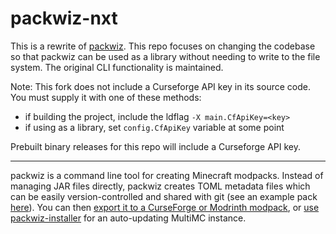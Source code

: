 # packwiz-nxt

This is a rewrite of [packwiz](https://github.com/packwiz/packwiz). 
This repo focuses on changing the codebase so that packwiz can be used as a 
library without needing to write to the file system.
The original CLI functionality is maintained.

Note:
This fork does not include a Curseforge API key in its source code. 
You must supply it with one of these methods:

- if building the project, include the ldflag `-X main.CfApiKey=<key>`
- if using as a library, set `config.CfApiKey` variable at some point

Prebuilt binary releases for this repo will include a Curseforge API key.

---

packwiz is a command line tool for creating Minecraft modpacks. 
Instead of managing JAR files directly, packwiz creates TOML metadata files 
which can be easily version-controlled and shared with git (see an example 
pack [here](https://github.com/packwiz/packwiz-example-pack)). You can then [export it to a CurseForge or Modrinth modpack](https://packwiz.infra.link/tutorials/hosting/curseforge/), 
or [use packwiz-installer](https://packwiz.infra.link/tutorials/installing/packwiz-installer/) for an auto-updating MultiMC instance.
